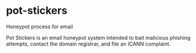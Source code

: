 # pot-stickers
Honeypot process for email


<p>Pot Stickers is an email honeypot system intended to bait malicious phishing attempts, contact the domain registrar, and file an ICANN complaint.</p>
